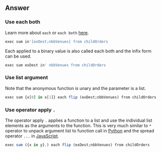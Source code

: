 ## Answer

### Use each both
Learn more about ``each`` or ``each both`` [here][maps_each].
```q
exec sum in'[exDest;nbbVenues] from childOrders
```

Each applied to a binary value is also called each both and the infix form can be used.

```q
exec sum exDest in' nbbVenues from childOrders
```

### Use list argument
Note that the anonymous function is unary and the parameter is a list.

```q
exec sum {x[0] in x[1]} each flip (exDest;nbbVenues) from childOrders
```

### Use operator apply ``.``
The operator apply ``.`` applies a function to a list and use the individual list elements as the arguments to the function. This is very much similar to ``*`` operator to unpack argument list to function call in [Python][unpack_py] and the spread operator ``...`` in [JavaScript][spread_js].

```q
exec sum ({x in y}.) each flip (exDest;nbbVenues) from childOrders
```

[maps_each]: https://code.kx.com/q/ref/maps/#each
[operator_apply]: https://code.kx.com/q4m3/6_Functions/#682-operator-apply
[unpack_py]: https://docs.python.org/3.9/tutorial/controlflow.html#unpacking-argument-lists
[spread_js]: https://developer.mozilla.org/en-US/docs/Web/JavaScript/Reference/Operators/Spread_syntax
